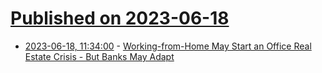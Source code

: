 # [Published on 2023-06-18](index.md)

* [2023-06-18, 11:34:00](https://it.slashdot.org/story/23/06/17/0513230/working-from-home-may-start-an-office-real-estate-crisis---but-banks-may-adapt?utm_source=rss1.0mainlinkanon&utm_medium=feed) - [Working-from-Home May Start an Office Real Estate Crisis - But Banks May Adapt](https://it.slashdot.org/story/23/06/17/0513230/working-from-home-may-start-an-office-real-estate-crisis---but-banks-may-adapt?utm_source=rss1.0mainlinkanon&utm_medium=feed)
